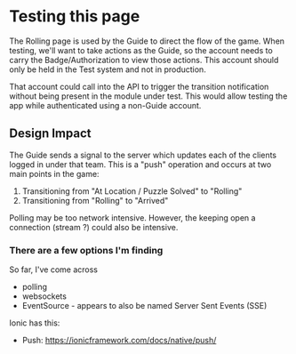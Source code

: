 # Testing this page
The Rolling page is used by the Guide to direct the flow of the game. 
When testing, we'll want to take actions as the Guide, so the account needs
to carry the Badge/Authorization to view those actions. This account should
only be held in the Test system and not in production.

That account could call into the API to trigger the transition notification
without being present in the module under test. This would allow testing the 
app while authenticated using a non-Guide account.

## Design Impact
The Guide sends a signal to the server which updates each of the clients 
logged in under that team. This is a "push" operation and occurs at two main 
points in the game:
1. Transitioning from "At Location / Puzzle Solved" to "Rolling"
2. Transitioning from "Rolling" to "Arrived"

Polling may be too network intensive. However, the keeping open a
connection (stream ?) could also be intensive. 

### There are a few options I'm finding
So far, I've come across
- polling
- websockets
- EventSource - appears to also be named Server Sent Events (SSE)

Ionic has this:
- Push: https://ionicframework.com/docs/native/push/

